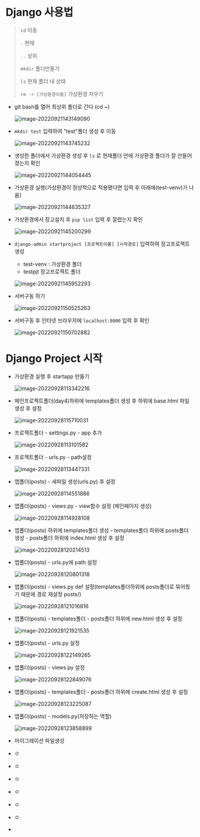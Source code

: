 # Django 사용법

> `cd` 이동
>
> `.` 현재
>
> `..` 상위
>
> `mkdir` 폴더만들기
>
> `ls` 현재 폴더 내 상태
>
> `rm -r [가상환경이름]` 가상환경 지우기

- git bash를 열어 최상위 폴더로 간다 (cd ~)

  ![image-20220921143149090](images/image-20220921143149090.png)

- `mkdir test` 입력하여 "test"폴더 생성 후 이동

  ![image-20220921143745232](images/image-20220921143745232.png)

- 생성한 폴더에서 가상환경 생성 후 `ls` 로 현재폴더 안에 가상환경 폴더가 잘 만들어 졌는지 확인

  ![image-20220921144054445](images/image-20220921144054445.png)

- 가상환경 실행(가상환경이 정상적으로 적용됐다면 입력 후 아래에(test-venv)가 나옴)

  ![image-20220921144635327](images/image-20220921144635327.png)

- 가상환경에서 장고설치 후 `pip list` 입력 후 깔렸는지 확인

  ![image-20220921145200299](images/image-20220921145200299.png)

- `django-admin startproject [프로젝트이름] [시작경로]` 입력하여 장고프로젝트 생성

  - test-venv : 가상환경 폴더
  - testpjt 장고프로젝트 폴더

  ![image-20220921145952293](images/image-20220921145952293.png)

- 서버구동 하기

  ![image-20220921150525263](images/image-20220921150525263.png)

- 서버구동 후 인터넷 브라우저에 `localhost:8000` 입력 후 확인

  ![image-20220921150702882](images/image-20220921150702882.png)

# Django Project 시작

- 가상환경 실행 후 startapp 만들기

  ![image-20220928113342216](images/image-20220928113342216.png)

- 메인프로젝트폴더(day4)하위에 templates폴더 생성 후 하위에 base.html 파일 생성 후 설정

  ![image-20220928115710031](images/image-20220928115710031.png)

- 프로젝트폴더 - settings.py - app 추가

  ![image-20220928113101582](images/image-20220928113101582.png)

- 프로젝트폴더 - urls.py - path설정

  ![image-20220928113447331](images/image-20220928113447331.png)

- 앱폴더(posts) - 새파일 생성(urls.py) 후 설정

  ![image-20220928114551886](images/image-20220928114551886.png)

- 앱폴더(posts) - views.py - view함수 설정 (메인페이지 생성)

  ![image-20220928114928108](images/image-20220928114928108.png)

- 앱폴더(posts) 하위에 templates폴더 생성 - templates폴더 하위에 posts폴더 생성 - posts폴더 하위에 index.html 생성 후 설정

  ![image-20220928120214513](images/image-20220928120214513.png)

- 앱폴더(posts) - urls.py에 path 설정

  ![image-20220928120801318](images/image-20220928120801318.png)

- 앱폴더(posts) - views.py def 설정(templates폴더하위에 posts폴더로 묶어줬기 때문에 경로 재설정 posts/)

  ![image-20220928121016816](images/image-20220928121016816.png)

- 앱폴더(posts) - templates폴더 - posts폴더 하위에 new.html 생성 후 설정

  ![image-20220928121921535](images/image-20220928121921535.png)

- 앱폴더(posts) - urls.py 설정

  ![image-20220928122149265](images/image-20220928122149265.png)

- 앱폴더(posts) - views.py 설정

  ![image-20220928122849076](images/image-20220928122849076.png)

- 앱폴더(posts) - templates폴더 - posts폴더 하위에 create.html 생성 후 설정

  ![image-20220928123225087](images/image-20220928123225087.png)

- 앱폴더(posts) - models.py(저장하는 역할)

  ![image-20220928123858899](images/image-20220928123858899.png)

- 마이그레이션 파일생성

- ㅇ

- ㅇ

- ㅇ

- ㅇ

- ㅇ

- ㅇ

- 